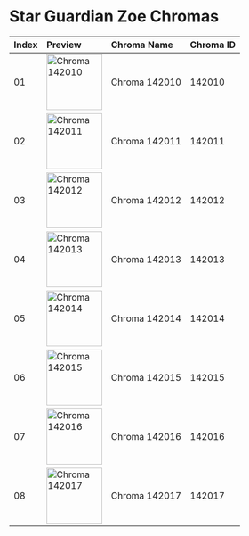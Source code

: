 # Star Guardian Zoe Chromas

| Index | Preview | Chroma Name | Chroma ID |
|:---|:---|:---|:---|
| 01 | <img src='https://raw.communitydragon.org/latest/plugins/rcp-be-lol-game-data/global/default/v1/champion-chroma-images/142/142010.png' alt='Chroma 142010' width='100'> | Chroma 142010 | 142010 |
| 02 | <img src='https://raw.communitydragon.org/latest/plugins/rcp-be-lol-game-data/global/default/v1/champion-chroma-images/142/142011.png' alt='Chroma 142011' width='100'> | Chroma 142011 | 142011 |
| 03 | <img src='https://raw.communitydragon.org/latest/plugins/rcp-be-lol-game-data/global/default/v1/champion-chroma-images/142/142012.png' alt='Chroma 142012' width='100'> | Chroma 142012 | 142012 |
| 04 | <img src='https://raw.communitydragon.org/latest/plugins/rcp-be-lol-game-data/global/default/v1/champion-chroma-images/142/142013.png' alt='Chroma 142013' width='100'> | Chroma 142013 | 142013 |
| 05 | <img src='https://raw.communitydragon.org/latest/plugins/rcp-be-lol-game-data/global/default/v1/champion-chroma-images/142/142014.png' alt='Chroma 142014' width='100'> | Chroma 142014 | 142014 |
| 06 | <img src='https://raw.communitydragon.org/latest/plugins/rcp-be-lol-game-data/global/default/v1/champion-chroma-images/142/142015.png' alt='Chroma 142015' width='100'> | Chroma 142015 | 142015 |
| 07 | <img src='https://raw.communitydragon.org/latest/plugins/rcp-be-lol-game-data/global/default/v1/champion-chroma-images/142/142016.png' alt='Chroma 142016' width='100'> | Chroma 142016 | 142016 |
| 08 | <img src='https://raw.communitydragon.org/latest/plugins/rcp-be-lol-game-data/global/default/v1/champion-chroma-images/142/142017.png' alt='Chroma 142017' width='100'> | Chroma 142017 | 142017 |
